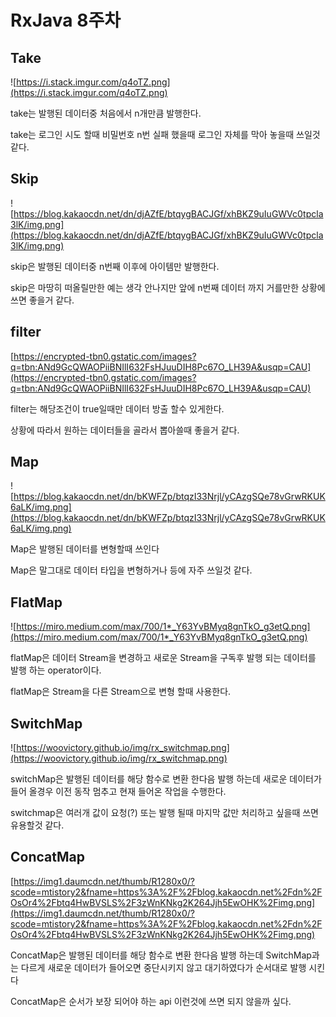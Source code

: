 # RxJava 8주차

## Take

![https://i.stack.imgur.com/q4oTZ.png](https://i.stack.imgur.com/q4oTZ.png)

take는 발행된 데이터중 처음에서 n개만큼 발행한다.

take는 로그인 시도 할때 비밀번호 n번 실패 했을때 로그인 자체를 막아 놓을때 쓰일것 같다.

## Skip

![https://blog.kakaocdn.net/dn/djAZfE/btqygBACJGf/xhBKZ9uIuGWVc0tpcla3lK/img.png](https://blog.kakaocdn.net/dn/djAZfE/btqygBACJGf/xhBKZ9uIuGWVc0tpcla3lK/img.png)

skip은 발행된 데이터중 n번째 이후에 아이템만 발행한다.

skip은 마땅히 떠올릴만한 예는 생각 안나지만 앞에 n번째 데이터 까지 거를만한 상황에 쓰면 좋을거 같다.

## filter

[https://encrypted-tbn0.gstatic.com/images?q=tbn:ANd9GcQWAOPiiBNIlI632FsHJuuDIH8Pc67O_LH39A&usqp=CAU](https://encrypted-tbn0.gstatic.com/images?q=tbn:ANd9GcQWAOPiiBNIlI632FsHJuuDIH8Pc67O_LH39A&usqp=CAU)

filter는 해당조건이 true일때만 데이터 방출 할수 있게한다.

상황에 따라서 원하는 데이터들을 골라서 뽑아쓸때 좋을거 같다.

## Map

![https://blog.kakaocdn.net/dn/bKWFZp/btqzI33Nrjl/yCAzgSQe78vGrwRKUK6aLK/img.png](https://blog.kakaocdn.net/dn/bKWFZp/btqzI33Nrjl/yCAzgSQe78vGrwRKUK6aLK/img.png)

Map은 발행된 데이터를 변형할때 쓰인다

Map은 말그대로 데이터 타입을 변형하거나 등에 자주 쓰일것 같다. 

## FlatMap

![https://miro.medium.com/max/700/1*_Y63YvBMyq8gnTkO_g3etQ.png](https://miro.medium.com/max/700/1*_Y63YvBMyq8gnTkO_g3etQ.png)

flatMap은 데이터 Stream을 변경하고 새로운 Stream을 구독후 발행 되는 데이터를 발행 하는 operator이다.

flatMap은 Stream을 다른 Stream으로 변형 할때 사용한다.

## SwitchMap

![https://woovictory.github.io/img/rx_switchmap.png](https://woovictory.github.io/img/rx_switchmap.png)

switchMap은 발행된 데이터를 해당 함수로 변환 한다음 발행 하는데 새로운 데이터가 들어 올경우 이전 동작 멈추고 현재 들어온 작업을 수행한다.

switchmap은 여러개 값이 요청(?) 또는 발행 될때 마지막 값만 처리하고 싶을때 쓰면 유용할것 같다.

## ConcatMap

[https://img1.daumcdn.net/thumb/R1280x0/?scode=mtistory2&fname=https%3A%2F%2Fblog.kakaocdn.net%2Fdn%2FOsOr4%2Fbtq4HwBVSLS%2F3zWnKNkg2K264Jjh5EwOHK%2Fimg.png](https://img1.daumcdn.net/thumb/R1280x0/?scode=mtistory2&fname=https%3A%2F%2Fblog.kakaocdn.net%2Fdn%2FOsOr4%2Fbtq4HwBVSLS%2F3zWnKNkg2K264Jjh5EwOHK%2Fimg.png)

ConcatMap은 발행된 데이터를 해당 함수로 변환 한다음 발행 하는데 SwitchMap과는 다르게 새로운 데이터가 들어오면 중단시키지 않고 대기하였다가 순서대로 발행 시킨다

ConcatMap은 순서가 보장 되어야 하는 api 이런것에 쓰면 되지 않을까 싶다.